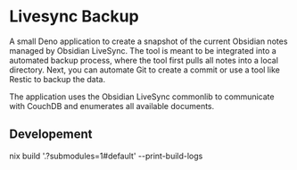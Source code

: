 # Livesync Backup

A small Deno application to create a snapshot of the current Obsidian notes
managed by Obsidian LiveSync. The tool is meant to be integrated into a
automated backup process, where the tool first pulls all notes into a local
directory. Next, you can automate Git to create a commit or use a tool like
Restic to backup the data.

The application uses the Obsidian LiveSync commonlib to communicate with CouchDB
and enumerates all available documents.

## Developement

nix build '.?submodules=1#default' --print-build-logs
